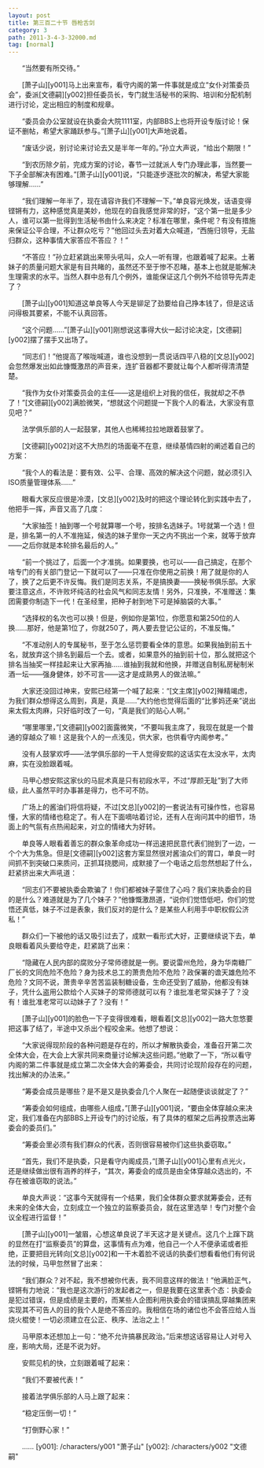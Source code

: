 ```yaml
---
layout: post
title: 第三百二十节 唇枪舌剑
category: 3
path: 2011-3-4-3-32000.md
tag: [normal]
---
```


　　“当然要有所交待。”

　　[萧子山][y001]马上出来宣布，看守内阁的第一件事就是成立“女仆对策委员会”，委派[文德嗣][y002]担任委员长，专门就生活秘书的采购、培训和分配机制进行讨论，定出相应的制度和规章。

　　“委员会办公室就设在执委会大院1111室，内部BBS上也将开设专版讨论！保证不删帖，希望大家踊跃参与。”[萧子山][y001]大声地说着。

　　“废话少说，别讨论来讨论去又是半年一年的。”孙立大声说，“给出个期限！”

　　“到农历除夕前，完成方案的讨论，春节一过就派人专门办理此事，当然要一下子全部解决有困难。”[萧子山][y001]说，“只能逐步逐批次的解决，希望大家能够理解……”

　　“我们理解一年半了，现在请容许我们不理解一下。”单良容光焕发，话语变得铿锵有力，这种感觉真是美妙，他现在的自我感觉非常的好，“这个第一批是多少人，谁可以第一批得到生活秘书由什么来决定？标准在哪里，条件呢？有没有措施来保证公平合理，不让群众吃亏？”他回过头去对着大众喊道，“西施归领导，无盐归群众，这种事情大家答应不答应？！”

　　“不答应！”孙立赶紧跳出来带头吼叫，众人一听有理，也跟着喊了起来。土著妹子的质量问题大家是有目共睹的，虽然还不至于惨不忍睹，基本上也就是能解决生理需求的水平。当然人群中总有几个例外，谁能保证这几个例外不给领导先弄走了？

　　[萧子山][y001]知道这单良等人今天是铆足了劲要给自己挣本钱了，但是这话问得极其要紧，不能不认真回答。

　　“这个问题……”[萧子山][y001]刚想说这事得大伙一起讨论决定，[文德嗣][y002]摆了摆手又出场了。

　　“同志们！”他提高了喉咙喊道，谁也没想到一贯说话四平八稳的[文总][y002]会忽然爆发出如此慷慨激昂的声音来，连扩音器都不要就让每个人都听得清清楚楚。

　　“我作为女仆对策委员会的主任——这是组织上对我的信任，我就却之不恭了！”[文德嗣][y002]满脸微笑，“想就这个问题提一下我个人的看法，大家没有意见吧？”

　　法学俱乐部的人一起鼓掌，其他人也稀稀拉拉地跟着鼓掌了。

　　[文德嗣][y002]对这不大热烈的场面毫不在意，继续基情四射的阐述着自己的方案：

　　“我个人的看法是：要有效、公平、合理、高效的解决这个问题，就必须引入ISO质量管理体系……”

　　眼看大家反应很是冷漠，[文总][y002]及时的把这个理论转化到实践中去了，他把手一挥，声音又高了几度：

　　“大家抽签！抽到哪一个号就算哪一个号，按排名选妹子。1号就第一个选！但是，排名第一的人不准拖延，候选的妹子里你一天之内不挑出一个来，就等于放弃——之后你就是本轮排名最后的人。”

　　“前一个挑过了，后面一个才准挑。如果要换，也可以——自己搞定，在那个啥专门的有关部门登记一下就可以了——只准在你使用之前换！用了就是你的人了，换了之后更不许反悔。我们是同志关系，不是搞换妻——换秘书俱乐部。大家要注意这点，不许败坏纯洁的社会风气和同志友情！另外，只准换，不准赠送：集团需要你制造下一代！在圣经里，把种子射到地下可是掉脑袋的大事。”

　　“选择权的名次也可以换！但是，例如你是第1位，你愿意和第250位的人换……那好，他是第1位了，你就250了，两人要去登记公证的，不准反悔。”

　　“不准动别人的专属秘书，至于怎么惩罚要看全体的意思。如果我抽到前五十名，就放弃这个排名到最后一个去。或者，如果意外的抽到前十位，那么就把这个排名当抽奖一样挂起来让大家再抽……谁抽到我就和他换，并赠送自制私房秘制米酒一坛——强身健体，妙不可言——这才是成熟男人的做法嘛。”

　　大家还没回过神来，安熙已经第一个喊了起来：“[文主席][y002]殚精竭虑，为我们群众想得这么周到，真是，真是……”大约他也觉得后面的“比爹妈还亲”说出来太假太肉麻，只好临时改了一句，“真是我们的贴心人啊。”

　　“哪里哪里，”[文德嗣][y002]面露微笑，“不要叫我主席了，我现在就是一个普通的穿越众了嘛！这是我个人的一点浅见，供大家，也供看守内阁参考。”

　　没有人鼓掌欢呼——法学俱乐部的一干人觉得安熙的这话实在太没水平，太肉麻，实在没脸跟着喊。

　　马甲心想安熙这家伙的马屁术真是只有初段水平，不过“厚颜无耻”到了大师级，此人虽然平时办事甚是得力，也不可不防。

　　广场上的酱油们将信将疑，不过[文总][y002]的一套说法有可操作性，也容易懂，大家的情绪也稳定了。有人在下面嘀咕着讨论，还有人在询问其中的细节，场面上的气氛有点热闹起来，对立的情绪大为好转。

　　单良等人眼看着善忘的群众象革命成功一样迅速把民意代表们抛到了一边，一个个大为焦急。但是[文德嗣][y002]这套方案显然很对酱油众们的胃口，单良一时间抓不到突破口来质问，正抓耳挠腮间，成默接了一个电话之后忽然想起了什么，赶紧挤出来大声吼道：

　　“同志们不要被执委会欺骗了！你们都被妹子蒙住了心吗？我们来执委会的目的是什么？难道就是为了几个妹子？”他慷慨激昂道，“说你们觉悟低吧，你们的觉悟还真低，妹子不过是表象，我们反对的是什么？是某些人利用手中职权假公济私！”

　　群众们一下被他的话又吸引过去了，成默一看形式大好，正要继续说下去，单良眼看着风头要给夺走，赶紧跳了出来：

　　“隐藏在人民内部的腐败分子常师德就是一例。要说雷州危险，身为华南糖厂厂长的文同危险不危险？身为技术总工的萧贵危险不危险？政保署的谵天雄危险不危险？文同不说，萧贵辛辛苦苦监装制糖设备，生命还受到了威胁，他都没有妹子，凭什么盗用公款给个人买妹子的常师德就可以有？谁批准老常买妹子了？没有！谁批准老常可以动妹子了？没有！”

　　[萧子山][y001]的脸色一下子变得很难看，眼看着[文总][y002]一路大忽悠要把这事了结了，半途中又杀出个程咬金来。他想了想说：

　　“大家说得现阶段的各种问题是存在的，所以才解散执委会，准备召开第二次全体大会，在大会上大家共同来商量讨论解决这些问题。”他歇了一下，“所以看守内阁的第二件事就是成立第二次全体大会的筹委会，共同讨论现阶段存在的问题，找出解决的办法来。”

　　“筹委会成员是哪些？是不是又是执委会几个人聚在一起随便谈谈就定了？”

　　“筹委会如何组成，由哪些人组成，”[萧子山][y001]说，“要由全体穿越众来决定，我们准备在内部BBS上开设专门的讨论版，有了具体的框架之后再投票选出筹委会的委员们。”

　　“筹委会里必须有我们群众的代表，否则很容易被你们这些执委窃取。”

　　“首先，我们不是执委，只是看守内阁成员，”[萧子山][y001]心里有点光火，还是继续做出很有涵养的样子，“其次，筹委会的成员是由全体穿越众选出的，不存在被谁窃取的说法。”

　　单良大声说：“这事今天就得有一个结果，我们全体群众要求就筹委会，还有未来的全体大会，立刻成立一个独立的监察委员会，就在这里选举！专门对整个会议全程进行监督！”

　　[萧子山][y001]一皱眉，心想这单良说了半天这才是关键点。这几个上蹿下跳的显然在打“监察委员”的算盘，这事情有点为难，他自己一个人不便承诺或者拒绝，正要把目光转向[文总][y002]和一干木着脸不说话的执委们想看看他们有何说法的时候，马甲忽然冒了出来：

　　“我们群众？对不起，我不想被你代表，我不同意这样的做法！”他满脸正气，铿锵有力地说：“我也是这次游行的发起者之一，但是我要在这里表个态：执委会是犯过错误，但是成绩是主要的，而某些人企图利用执委会的错误搞乱穿越集团来实现其不可告人的目的我个人是绝不答应的。我相信在场的诸位也不会答应给人当烧火棍使！一切必须建立在公正、秩序、法治之上！”

　　马甲原本还想加上一句：“绝不允许搞暴民政治。”后来想这话容易让人对号入座，影响大局，还是不说为好。

　　安熙见机的快，立刻跟着喊了起来：

　　“我们不要被代表！”

　　接着法学俱乐部的人马上跟了起来：

　　“稳定压倒一切！”

　　“打倒野心家！”

　　……
[y001]: /characters/y001 "萧子山"
[y002]: /characters/y002 "文德嗣"
